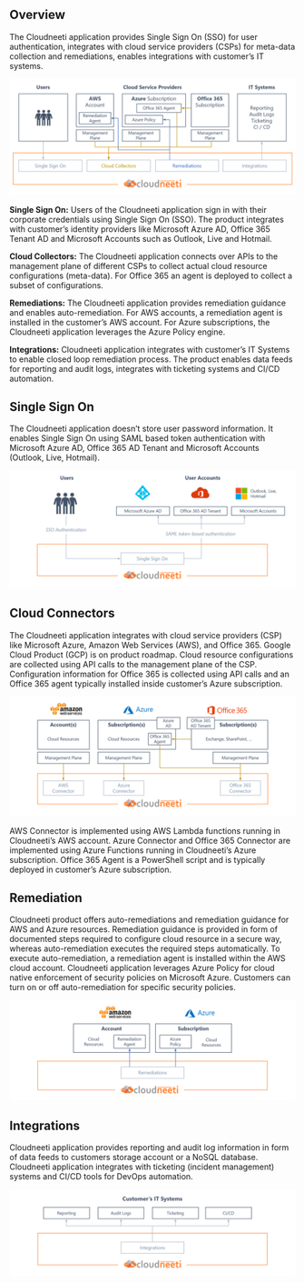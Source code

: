 Overview
--------

The Cloudneeti application provides Single Sign On (SSO) for user
authentication, integrates with cloud service providers (CSPs) for meta-data
collection and remediations, enables integrations with customer’s IT systems.

 ![Overview](.././images/introduction/DeploymentArchitecture.png#thumbnail_1)

 **Single Sign On:** Users of the Cloudneeti application sign in with their
corporate credentials using Single Sign On (SSO). The product integrates with
customer’s identity providers like Microsoft Azure AD, Office 365 Tenant AD and
Microsoft Accounts such as Outlook, Live and Hotmail.

**Cloud Collectors:** The Cloudneeti application connects over APIs to the
management plane of different CSPs to collect actual cloud resource
configurations (meta-data). For Office 365 an agent is deployed to collect a
subset of configurations.

**Remediations:** The Cloudneeti application provides remediation guidance and
enables auto-remediation. For AWS accounts, a remediation agent is installed in
the customer’s AWS account. For Azure subscriptions, the Cloudneeti application
leverages the Azure Policy engine.

**Integrations:** Cloudneeti application integrates with customer’s IT Systems
to enable closed loop remediation process. The product enables data feeds for
reporting and audit logs, integrates with ticketing systems and CI/CD
automation.

 Single Sign On
--------------

The Cloudneeti application doesn’t store user password information. It enables
Single Sign On using SAML based token authentication with Microsoft Azure AD,
Office 365 AD Tenant and Microsoft Accounts (Outlook, Live, Hotmail).


 ![Single Sign On](.././images/introduction/SingleSignOn.png#thumbnail_1)

Cloud Connectors
----------------

The Cloudneeti application integrates with cloud service providers (CSP) like
Microsoft Azure, Amazon Web Services (AWS), and Office 365. Google Cloud Product
(GCP) is on product roadmap. Cloud resource configurations are collected using
API calls to the management plane of the CSP. Configuration information for
Office 365 is collected using API calls and an Office 365 agent typically
installed inside customer’s Azure subscription.

 ![Cloud Connectors](.././images/introduction/CloudConnectors.png#thumbnail_1)

 AWS Connector is implemented using AWS Lambda functions running in Cloudneeti’s
AWS account. Azure Connector and Office 365 Connector are implemented using
Azure Functions running in Cloudneeti’s Azure subscription. Office 365 Agent is
a PowerShell script and is typically deployed in customer’s Azure subscription.

Remediation
-----------

Cloudneeti product offers auto-remediations and remediation guidance for AWS and
Azure resources. Remediation guidance is provided in form of documented steps
required to configure cloud resource in a secure way, whereas auto-remediation
executes the required steps automatically. To execute auto-remediation, a
remediation agent is installed within the AWS cloud account. Cloudneeti
application leverages Azure Policy for cloud native enforcement of security
policies on Microsoft Azure. Customers can turn on or off auto-remediation for
specific security policies.

 ![Remediation](.././images/introduction/Remediation.png#thumbnail_1)

 Integrations
------------

Cloudneeti application provides reporting and audit log information in form of
data feeds to customers storage account or a NoSQL database. Cloudneeti
application integrates with ticketing (incident management) systems and CI/CD
tools for DevOps automation.

 ![Integrations](.././images/introduction/Integrations.png#thumbnail_1)



 